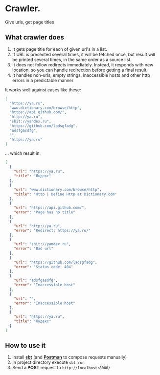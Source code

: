 # Crawler.

Give urls, get page titles

## What crawler does

1.  It gets page title for each of given url's in a list.
1.  If URL is presented several times, it will be fetched once, but result will be printed several times, in the same order as a source list.
1.  It does not follow redirects immediately. Instead, it responds with new location, so you can handle redirection before getting a final result.
1.  It handles non-urls, empty strings, inaccessible hosts and other http errors in a predictable manner

It works well against cases like these:

```json
[
  "https://ya.ru",
  "www.dictionary.com/browse/http",
  "https://api.github.com/",
  "http://ya.ru",
  "shit://yandex.ru",
  "https://github.com/ladsgfadg",
  "adsfgasdfg",
  "",
  "https://ya.ru"
]
```

... which result in:

```json
[
  {
    "url": "https://ya.ru",
    "title": "Яндекс"
  },
  {
    "url": "www.dictionary.com/browse/http",
    "title": "Http | Define Http at Dictionary.com"
  },
  {
    "url": "https://api.github.com/",
    "error": "Page has no title"
  },
  {
    "url": "http://ya.ru",
    "error": "Redirect: https://ya.ru/"
  },
  {
    "url": "shit://yandex.ru",
    "error": "Bad url"
  },
  {
    "url": "https://github.com/ladsgfadg",
    "error": "Status code: 404"
  },
  {
    "url": "adsfgasdfg",
    "error": "Inaccessible host"
  },
  {
    "url": "",
    "error": "Inaccessible host"
  },
  {
    "url": "https://ya.ru",
    "title": "Яндекс"
  }
]
```

## How to use it

1.  Install **[sbt](https://www.scala-sbt.org/)** (and **[Postman](https://www.getpostman.com/)** to compose requests manually)
1.  In project directory execute `sbt run`
1.  Send a **POST** request to `http://localhost:8080/`
